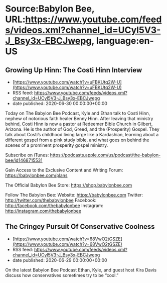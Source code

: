 # Source:Babylon Bee, URL:https://www.youtube.com/feeds/videos.xml?channel_id=UCyl5V3-J_Bsy3x-EBCJwepg, language:en-US

## Growing Up Hinn: The Costi Hinn Interview
 - [https://www.youtube.com/watch?v=uFBKUtq2W-U](https://www.youtube.com/watch?v=uFBKUtq2W-U)
 - RSS feed: https://www.youtube.com/feeds/videos.xml?channel_id=UCyl5V3-J_Bsy3x-EBCJwepg
 - date published: 2020-06-30 00:00:00+00:00

Today on The Babylon Bee Podcast, Kyle and Ethan talk to Costi Hinn, nephew of notorious faith healer Benny Hinn. After leaving that ministry behind, Costi Hinn is now a pastor at Redeemer Bible Church in Gilbert, Arizona. He is the author of God, Greed, and the (Prosperity) Gospel. They talk about Costi’s childhood living large like a Kardashian, learning about a different gospel from a pink study bible, and what goes on behind the scenes of a prominent prosperity gospel ministry.

Subscribe on iTunes: https://podcasts.apple.com/us/podcast/the-babylon-bee/id1468715531

Gain Access to the Exclusive Content and Writing Forum: https://babylonbee.com/plans

The Official Babylon Bee Store: https://shop.babylonbee.com

Follow The Babylon Bee:
Website: https://babylonbee.com
Twitter: http://twitter.com/thebabylonbee
Facebook: http://facebook.com/thebabylonbee
Instagram: http://instagram.com/thebabylonbee

## The Cringey Pursuit Of Conservative Coolness
 - [https://www.youtube.com/watch?v=68VwO2tGSZE](https://www.youtube.com/watch?v=68VwO2tGSZE)
 - RSS feed: https://www.youtube.com/feeds/videos.xml?channel_id=UCyl5V3-J_Bsy3x-EBCJwepg
 - date published: 2020-06-29 00:00:00+00:00

On the latest Babylon Bee Podcast Ethan, Kyle, and guest host Kira Davis discuss how conservatives sometimes try to be “cool.”

